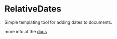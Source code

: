 # RelativeDates
Simple templating tool for adding dates to documents.

more info at the [docs](https://mikesult.github.io/RelativeDates/docs/index.html)
